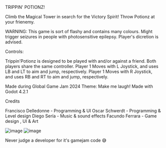 TRIPPIN' POTIONZ!

Climb the Magical Tower in search for the Victory Spirit! Throw Potionz at your frienemy.

WARNING: This game is sort of flashy and contains many colours. Might trigger seizures in people with photosensitive epilepsy. Player's dicretion is advised.

Controls:

Trippin'Potionz is designed to be played with and/or against a friend.
Both players share the same controller.
Player 1 Moves with L Joystick, and uses LB and LT to aim and jump, respectively.
Player 1 Moves with R Joystick, and uses RB and RT to aim and jump, respectively.

Made during Global Game Jam 2024
Theme: Make me laugh!
Made with Godot 4.2.1

Credits

Francisco Delledonne - Programming & UI
Oscar Schwerdt - Programming & Level design
Diego Sería - Music & sound effects
Facundo Ferrara - Game design , UI & Art

![image](https://github.com/delleloper/drunkenmages/assets/17836214/fd972d8f-c392-4bf6-99bf-619afc52b8fc)
![image](https://github.com/delleloper/drunkenmages/assets/17836214/704181dd-f67e-4e7c-8dbf-981e4bb270a4)

Never judge a developer for it's  gamejam code 😅
